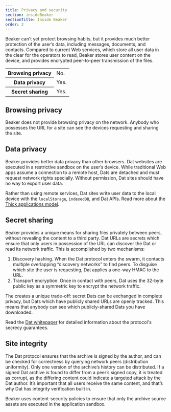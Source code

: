 ```yaml
---
title: Privacy and security
section: insideBeaker
sectionTitle: Inside Beaker
order: 2
---
```


Beaker can’t yet protect browsing habits, but it provides much better protection of the user’s data, including messages, documents, and contacts. Compared to current Web services, which store all user data in the clear for the operators to read, Beaker stores user content on the device, and provides encrypted peer-to-peer transmission of the files.

<table class="basic-table">
  <tr>
    <th>Browsing privacy</th><td>No.</td>
  </tr>
  <tr>
    <th>Data privacy</th><td>Yes.</td>
  </tr>
  <tr>
    <th>Secret sharing</th><td>Yes.</td>
  </tr>
</table>

## Browsing privacy

Beaker does not provide browsing privacy on the network. Anybody who possesses the URL for a site can see the devices requesting and sharing the site.

## Data privacy

Beaker provides better data privacy than other browsers. Dat websites are executed in a restrictive sandbox on the user’s device. While traditional Web apps assume a connection to a remote host, Dats are detached and must request network rights specially. Without permission, Dat sites should have no way to export user data.

Rather than using remote services, Dat sites write user data to the local device with the `localStorage`, `indexedDB`, and Dat APIs. Read more about the [Thick applications model](/docs/inside-beaker/thick-applications.html).

## Secret sharing

Beaker provides a unique means for sharing files privately between peers, without revealing the content to a third party. Dat URLs are secrets which ensure that only users in possession of the URL can discover the Dat or read its network traffic. This is accomplished by two mechanisms:

1. Discovery hashing. When the Dat protocol enters the swarm, it contacts multiple overlapping “discovery networks” to find peers. To disguise which site the user is requesting, Dat applies a one-way HMAC to the URL.
2. Transport encryption. Once in contact with peers, Dat uses the 32-byte public key as a symmetric key to encrypt the network traffic.

The creates a unique trade-off: secret Dats can be exchanged in complete privacy, but Dats which have publicly shared URLs are openly tracked. This means that anybody can see which publicly-shared Dats you have downloaded.

Read the [Dat whitepaper](https://github.com/datproject/docs/tree/master/papers) for detailed information about the protocol's secrecy guarantees.

## Site integrity

The Dat protocol ensures that the archive is signed by the author, and can be checked for correctness by querying network peers (distribution uniformity). Only one version of the archive’s history can be distributed. If a signed Dat archive is found to differ from a peer’s signed copy, it is treated as corrupt, as the differing content could indicate a targeted attack by the Dat author. It’s important that all users receive the same content, and that’s why Dat has integrity verification built in.

Beaker uses content-security policies to ensure that only the archive source assets are executed in the application sandbox.
